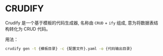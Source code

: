 # CRUDIFY

Crudify 是一个基于模板的代码生成器, 名称由 `CRUD` + `ify` 组成, 意为将数据表结构转化为 CRUD 代码。

用法：

```bash
crudify gen -t {模板目录} -c {配置文件}.yaml -o {代码输出目录}
```
